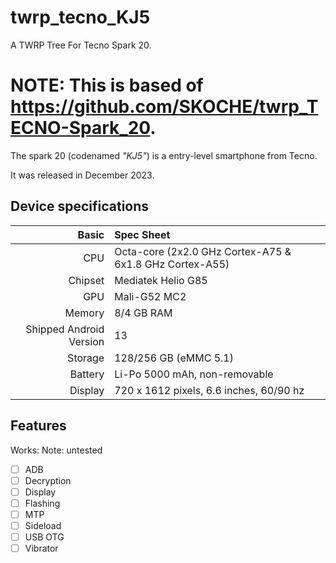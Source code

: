 # twrp_tecno_KJ5
A TWRP Tree For Tecno Spark 20.

NOTE: This is based of https://github.com/SKOCHE/twrp_TECNO-Spark_20.
=========================================================================

The spark 20 (codenamed _"KJ5"_) is a entry-level smartphone from Tecno.

It was released in December 2023.

## Device specifications

Basic   | Spec Sheet
-------:|:-------------------------
CPU     | Octa-core (2x2.0 GHz Cortex-A75 & 6x1.8 GHz Cortex-A55)
Chipset | Mediatek Helio G85
GPU     | Mali-G52 MC2
Memory  | 8/4 GB RAM
Shipped Android Version | 13
Storage | 128/256 GB (eMMC 5.1)
Battery | Li-Po 5000 mAh, non-removable
Display | 720 x 1612 pixels, 6.6 inches, 60/90 hz

## Features

Works:
Note: untested
- [ ] ADB
- [ ] Decryption
- [ ] Display
- [ ] Flashing
- [ ] MTP
- [ ] Sideload
- [ ] USB OTG
- [ ] Vibrator
